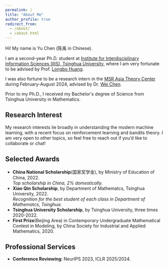 ```yaml
---
permalink: /
title: "About Me"
author_profile: true
redirect_from: 
  - /about/
  - /about.html
---
```


Hi! My name is Yu Chen (陈禹 in Chinese).

I am a second-year Ph.D. student at [Institute for Interdisciplinary Information Sciences (IIIS), Tsinghua University](https://iiis.tsinghua.edu.cn/en), where I am very fortunate to be advised by Prof. [Longbo Huang](https://people.iiis.tsinghua.edu.cn/~huang/index.html). 


I was also fortune to be a research intern in the [MSR Asia Theory Center](https://www.microsoft.com/en-us/research/group/msr-asia-theory-center/publications/) during February-August 2024, advised by Dr. [Wei Chen](https://www.microsoft.com/en-us/research/people/weic/).

Prior to my Ph.D., I received my Bachelor's degree of Science from Tsinghua University in Mathematics.

## Research Interest
My research interests lie broadly in understanding the modern machine learning, with a recent focus on reinforcement learning and bandits theory. I am very open to other topics, so feel free to reach out if you’d like to collaborate or chat!


## Selected Awards
- **China National Scholarship**(国家奖学金), by Ministry of Education of China, 2022.   
  *Top scholarship in China, 2% domestically.*
- **Xiao Qin Scholarship**, by Department of Mathematcs, Tsinghua University, 2022.   
  *Recognition for the best student of each class in Department of Mathematcs, Tsinghua.*
- **Tsinghua University Scholarship**, by Tsinghua University, three times 2020-2022.
- **First Prize**(Beijing Area) in Contemporary Undergraduate Mathematical Contest in Modeling, by China Society for Industrial and Applied Mathematics, 2020.


## Professional Services
- **Conference Reviewing**: NeurIPS 2023, ICLR 2025/2024.
